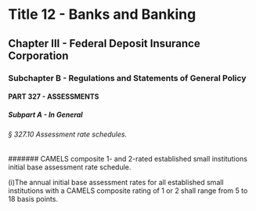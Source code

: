 
# Title 12 - Banks and Banking
## Chapter III - Federal Deposit Insurance Corporation
### Subchapter B - Regulations and Statements of General Policy
#### PART 327 - ASSESSMENTS
##### Subpart A - In General
###### § 327.10 Assessment rate schedules.
####### CAMELS composite 1- and 2-rated established small institutions initial base assessment rate schedule.

(i)The annual initial base assessment rates for all established small institutions with a CAMELS composite rating of 1 or 2 shall range from 5 to 18 basis points.

